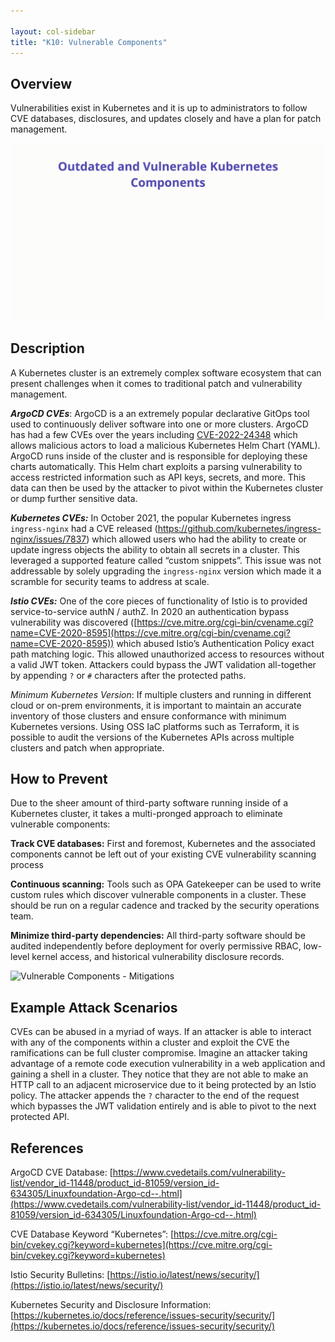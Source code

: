 ```yaml
---

layout: col-sidebar
title: "K10: Vulnerable Components"
---
```


## Overview

Vulnerabilities exist in Kubernetes and it is up to administrators to follow CVE
databases, disclosures, and updates closely and have a plan for patch
management.

![Vulnerable Components - Illustration](../../../assets/images/K10-2022.gif)

## Description

A Kubernetes cluster is an extremely complex software ecosystem that can present
challenges when it comes to traditional patch and vulnerability management.

***ArgoCD CVEs***: ArgoCD is a an extremely popular declarative GitOps tool used
to continuously deliver software into one or more clusters. ArgoCD has had a few
CVEs over the years including
[CVE-2022-24348](https://cve.mitre.org/cgi-bin/cvename.cgi?name=CVE-2022-24348)
which allows malicious actors to load a malicious Kubernetes Helm Chart (YAML).
ArgoCD runs inside of the cluster and is responsible for deploying these charts
automatically. This Helm chart exploits a parsing vulnerability to access
restricted information such as API keys, secrets, and more. This data can then
be used by the attacker to pivot within the Kubernetes cluster or dump further
sensitive data.

***Kubernetes CVEs:***  In October 2021, the popular Kubernetes ingress
`ingress-nginx` had a CVE released
(<https://github.com/kubernetes/ingress-nginx/issues/7837>) which allowed users
who had the ability to create or update ingress objects the ability to obtain
all secrets in a cluster. This leveraged a supported feature called “custom
snippets”. This issue was not addressable by solely upgrading the
`ingress-nginx` version which made it a scramble for security teams to address
at scale.

***Istio CVEs:*** One of the core pieces of functionality of Istio is to
provided service-to-service authN / authZ. In 2020 an authentication bypass
vulnerability was discovered
([https://cve.mitre.org/cgi-bin/cvename.cgi?name=CVE-2020-8595](https://cve.mitre.org/cgi-bin/cvename.cgi?name=CVE-2020-8595))
which abused Istio’s Authentication Policy exact path matching logic. This
allowed unauthorized access to resources without a valid JWT token. Attackers
could bypass the JWT validation all-together by appending `?` or `#` characters
after the protected paths.

*Minimum Kubernetes Version*: If multiple clusters and running in different
cloud or on-prem environments, it is important to maintain an accurate inventory
of those clusters and ensure conformance with minimum Kubernetes versions. Using
OSS IaC platforms such as Terraform, it is possible to audit the versions of the
Kubernetes APIs across multiple clusters and patch when appropriate.

## How to Prevent

Due to the sheer amount of third-party software running inside of a Kubernetes
cluster, it takes a multi-pronged approach to eliminate vulnerable components:

**Track CVE databases:** First and foremost, Kubernetes and the associated
components cannot be left out of your existing CVE vulnerability scanning
process

**Continuous scanning:** Tools such as OPA Gatekeeper can be used to write
custom rules which discover vulnerable  components in a cluster. These should be
run on a regular cadence and tracked by the security operations team.

**Minimize third-party dependencies:** All third-party software should be
audited independently before deployment for overly permissive RBAC, low-level
kernel access, and historical vulnerability disclosure records.

![Vulnerable Components -
Mitigations](../../../assets/images/K10-2022-mitigation.gif)

## Example Attack Scenarios

CVEs can be abused in a myriad of ways. If an attacker is able to interact with
any of the components within a cluster and exploit the CVE the ramifications can
be full cluster compromise. Imagine an attacker taking advantage of a remote
code execution vulnerability in a web application and gaining a shell in a
cluster. They notice that they are not able to make an HTTP call to an adjacent
microservice due to it being protected by an Istio policy. The attacker appends
the `?` character to the end of the request which bypasses the JWT validation
entirely and is able to pivot to the next protected API.

## References

ArgoCD CVE Database:
[https://www.cvedetails.com/vulnerability-list/vendor_id-11448/product_id-81059/version_id-634305/Linuxfoundation-Argo-cd--.html](https://www.cvedetails.com/vulnerability-list/vendor_id-11448/product_id-81059/version_id-634305/Linuxfoundation-Argo-cd--.html)

CVE Database Keyword “Kubernetes”:
[https://cve.mitre.org/cgi-bin/cvekey.cgi?keyword=kubernetes](https://cve.mitre.org/cgi-bin/cvekey.cgi?keyword=kubernetes)

Istio Security Bulletins:
[https://istio.io/latest/news/security/](https://istio.io/latest/news/security/)

Kubernetes Security and Disclosure Information:
[https://kubernetes.io/docs/reference/issues-security/security/](https://kubernetes.io/docs/reference/issues-security/security/)
